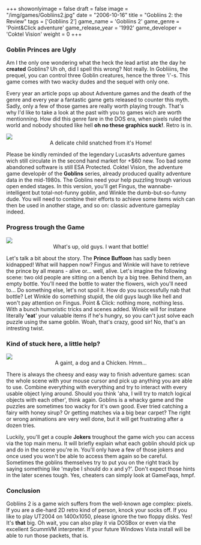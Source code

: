 +++
showonlyimage = false
draft = false
image = "/img/games/Gobliins2.jpg"
date = "2006-10-16"
title = "Gobliins 2: the Review"
tags = ['Gobliins 2']
game_name = 'Gobliins 2'
game_genre = 'Point&Click adventure'
game_release_year = '1992'
game_developer = 'Coktel Vision'
weight = 0
+++

### Goblin Princes are Ugly

Am I the only one wondering what the heck the lead artist ate the day he **created** Goblins? Uh oh, did I spell this wrong? Not really. In Gobliiins, the prequel, you can control three Goblin creatures, hence the three 'i'-s. This game comes with two wacky dudes and the sequel with only one. 

Every year an article pops up about Adventure games and the death of the genre and every year a fantastic game gets released to counter this myth. Sadly, only a few of those games are really worth playing trough. That's why I'd like to take a look at the past with you to games wich are worth mentionning. How did this genre fare in the DOS era, when pixels ruled the world and nobody shouted like hell **oh no these graphics suck!**. Retro is in.

<img src="/img/games/Gobliins2/screens/1_intro.jpg">
<center>A delicate child snatched from it's Home!</center>

Please be kindly reminded of the legendary LucasArts adventure games wich still circulate in the second hand market for +$60 new. Too bad some abandoned software is still ESA Protected. Coktel Vision, the adventure game developêr of the **Goblins** series, already produced quality adventure data in the mid-1980s. The Goblins need your help puzzling trough various open ended stages. In this version, you'll get Fingus, the wannabe-intelligent but total-not-funny goblin, and Winkle the dumb-but-so-funny dude. You will need to combine their efforts to achieve some items wich can then be used in another stage, and so on: classic adventure gameplay indeed.

### Progress trough the Game

<img src="/img/games/Gobliins2/screens/2_begin.jpg">
<center>What's up, old guys. I want that bottle!</center>

Let's talk a bit about the story. The **Prince Buffoon** has sadly been kidnapped! What will happen now? Fingus and Winkle will have to retrieve the prince by all means - alive or... well, alive. Let's imagine the following scene: two old people are sitting on a bench by a big tree. Behind them, an empty bottle. You'll need the bottle to water the flowers, wich you'll need to... Do something else, let's not spoil it. How do you successfully nab that bottle? Let Winkle do something stupid, the old guys laugh like hell and won't pay attention on Fingus. Point &amp; Click: nothing more, nothing less. With a bunch humoristic tricks and scenes added. Winkle will for instane literally **'eat**' your valuable items if he's hungry, so you can't just solve each puzzle using the same goblin. Woah, that's crazy, good sir! No, that's an intresting twist.

### Kind of stuck here, a little help?

<img src="/img/games/Gobliins2/screens/3_reus.jpg">
<center>A gaint, a dog and a Chicken. Hmm...</center>

There is always the cheesy and easy way to finish adventure games: scan the whole scene with your mouse cursor and pick up anything you are able to use. Combine everything with everything and try to interact with every usable object lying around. Should you think 'aha, I will try to match logical objects with each other', think again. Goblins is a whacky game and the puzzles are sometimes too wacky for it's own good. Ever tried catching a fairy with honey sirup? Or getting matches via a big bear carpet? The right or wrong animations are very well done, but it will get frustrating after a dozen tries. 

Luckily, you'll get a couple **Jokers** troughout the game wich you can access via the top main menu. It will briefly explain what each goblin should pick up and do in the scene you're in. You'll only have a few of those jokers and once used you won't be able to access them again so be careful. Sometimes the goblins themselves try to put you on the right track by saying something like 'maybe I should do x and y?'. Don't expect those hints in the later scenes tough. Yes, cheaters can simply look at GameFaqs, hmpf. 

### Conclusion

Gobliins 2 is a game wich suffers from the well-known age complex: pixels. If you are a die-hard 2D retro kind of person, knock your socks off. If you like to play UT2004 on 1400x1050, please ignore the two floppy disks. Yes! It's **that** big. Oh wait, you can also play it via DOSBox or even via the excellent ScummVM interpreter. If your future Windows Vista install will be able to run those packets, that is.

